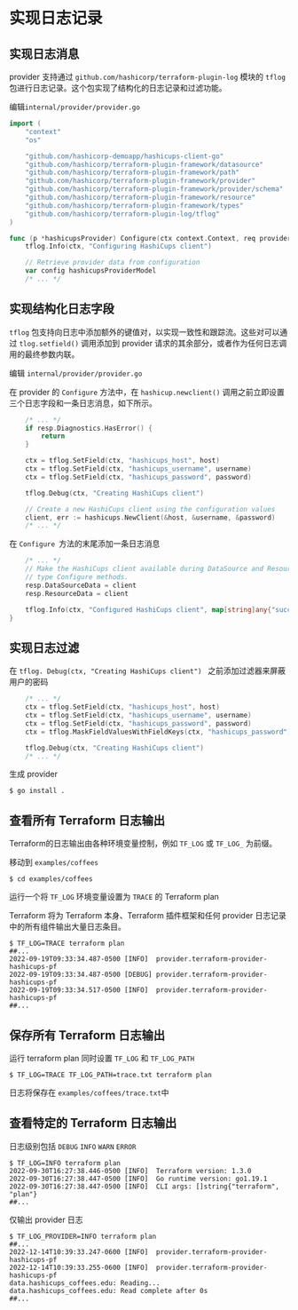 # 实现日志记录

## 实现日志消息

 provider 支持通过 `github.com/hashicorp/terraform-plugin-log` 模块的 `tflog` 包进行日志记录。这个包实现了结构化的日志记录和过滤功能。

编辑`internal/provider/provider.go`

```go
import (
    "context"
    "os"

    "github.com/hashicorp-demoapp/hashicups-client-go"
    "github.com/hashicorp/terraform-plugin-framework/datasource"
    "github.com/hashicorp/terraform-plugin-framework/path"
    "github.com/hashicorp/terraform-plugin-framework/provider"
    "github.com/hashicorp/terraform-plugin-framework/provider/schema"
    "github.com/hashicorp/terraform-plugin-framework/resource"
    "github.com/hashicorp/terraform-plugin-framework/types"
    "github.com/hashicorp/terraform-plugin-log/tflog"
)

func (p *hashicupsProvider) Configure(ctx context.Context, req provider.ConfigureRequest, resp *provider.ConfigureResponse) {
    tflog.Info(ctx, "Configuring HashiCups client")

    // Retrieve provider data from configuration
    var config hashicupsProviderModel
    /* ... */
```



## 实现结构化日志字段

`tflog` 包支持向日志中添加额外的键值对，以实现一致性和跟踪流。这些对可以通过 `tlog.setfield()` 调用添加到 provider 请求的其余部分，或者作为任何日志调用的最终参数内联。

编辑 `internal/provider/provider.go`

在 provider 的 `Configure` 方法中，在 `hashicup.newclient()` 调用之前立即设置三个日志字段和一条日志消息，如下所示。

```go
    /* ... */
    if resp.Diagnostics.HasError() {
        return
    }

    ctx = tflog.SetField(ctx, "hashicups_host", host)
    ctx = tflog.SetField(ctx, "hashicups_username", username)
    ctx = tflog.SetField(ctx, "hashicups_password", password)

    tflog.Debug(ctx, "Creating HashiCups client")

    // Create a new HashiCups client using the configuration values
    client, err := hashicups.NewClient(&host, &username, &password)
    /* ... */
```

在 `Configure `方法的末尾添加一条日志消息

```go
    /* ... */
    // Make the HashiCups client available during DataSource and Resource
    // type Configure methods.
    resp.DataSourceData = client
    resp.ResourceData = client

    tflog.Info(ctx, "Configured HashiCups client", map[string]any{"success": true})
}
```



## 实现日志过滤

在 `tflog. Debug(ctx, "Creating HashiCups client") ` 之前添加过滤器来屏蔽用户的密码

```go
    /* ... */
    ctx = tflog.SetField(ctx, "hashicups_host", host)
    ctx = tflog.SetField(ctx, "hashicups_username", username)
    ctx = tflog.SetField(ctx, "hashicups_password", password)
    ctx = tflog.MaskFieldValuesWithFieldKeys(ctx, "hashicups_password")

    tflog.Debug(ctx, "Creating HashiCups client")
    /* ... */
```

生成 provider

```shell
$ go install .
```



## 查看所有 Terraform 日志输出

Terraform的日志输出由各种环境变量控制，例如 `TF_LOG` 或 `TF_LOG_` 为前缀。

移动到 `examples/coffees`

```shell
$ cd examples/coffees
```

运行一个将 `TF_LOG` 环境变量设置为 `TRACE` 的 Terraform plan

Terraform 将为 Terraform 本身、Terraform 插件框架和任何 provider 日志记录中的所有组件输出大量日志条目。

```shell
$ TF_LOG=TRACE terraform plan
##...
2022-09-19T09:33:34.487-0500 [INFO]  provider.terraform-provider-hashicups-pf
2022-09-19T09:33:34.487-0500 [DEBUG] provider.terraform-provider-hashicups-pf
2022-09-19T09:33:34.517-0500 [INFO]  provider.terraform-provider-hashicups-pf
##...
```



## 保存所有 Terraform 日志输出

运行 terraform plan 同时设置 `TF_LOG` 和 `TF_LOG_PATH`

```shell
$ TF_LOG=TRACE TF_LOG_PATH=trace.txt terraform plan
```

日志将保存在 `examples/coffees/trace.txt`中



## 查看特定的 Terraform 日志输出

日志级别包括 `DEBUG` `INFO` `WARN` `ERROR`

```shell
$ TF_LOG=INFO terraform plan
2022-09-30T16:27:38.446-0500 [INFO]  Terraform version: 1.3.0
2022-09-30T16:27:38.447-0500 [INFO]  Go runtime version: go1.19.1
2022-09-30T16:27:38.447-0500 [INFO]  CLI args: []string{"terraform", "plan"}
##...
```

仅输出 provider 日志

```shell
$ TF_LOG_PROVIDER=INFO terraform plan
##...
2022-12-14T10:39:33.247-0600 [INFO]  provider.terraform-provider-hashicups-pf
2022-12-14T10:39:33.255-0600 [INFO]  provider.terraform-provider-hashicups-pf
data.hashicups_coffees.edu: Reading...
data.hashicups_coffees.edu: Read complete after 0s
##...
```

